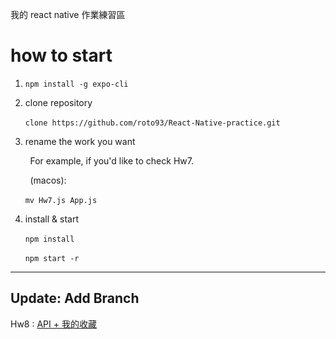 我的 react native 作業練習區

# how to start
1. `npm install -g expo-cli`

2. clone repository

&nbsp;&nbsp;&nbsp;&nbsp;&nbsp;&nbsp;`clone https://github.com/roto93/React-Native-practice.git`

3. rename the work you want

&nbsp;&nbsp;&nbsp;&nbsp;&nbsp;&nbsp;&nbsp;&nbsp;For example, if you'd like to check Hw7.

&nbsp;&nbsp;&nbsp;&nbsp;&nbsp;&nbsp;&nbsp;&nbsp;(macos):

&nbsp;&nbsp;&nbsp;&nbsp;&nbsp;&nbsp;`mv Hw7.js App.js`

4. install & start

&nbsp;&nbsp;&nbsp;&nbsp;&nbsp;&nbsp;`npm install`

&nbsp;&nbsp;&nbsp;&nbsp;&nbsp;&nbsp;`npm start -r`

***

## Update: Add Branch

Hw8 : [API + 我的收藏](https://github.com/roto93/React-Native-practice/tree/Hw8)
